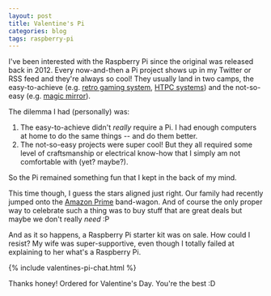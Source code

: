 ```yaml
---
layout: post
title: Valentine's Pi
categories: blog
tags: raspberry-pi
---
```


I've been interested with the Raspberry Pi since the original was released back in 2012. Every now-and-then a Pi project shows up in my Twitter or RSS feed and they're always so cool! They usually land in two camps, the easy-to-achieve (e.g. [retro gaming system](http://lifehacker.com/how-to-turn-your-raspberry-pi-into-a-retro-game-console-498561192), [HTPC systems](http://kodi.wiki/view/Raspberry_Pi)) and the not-so-easy (e.g. [magic mirror](https://www.raspberrypi.org/blog/magic-mirror/)).

The dilemma I had (personally) was:

1. The easy-to-achieve didn't *really* require a Pi. I had enough computers at home to do the same things -- and do them better.
2. The not-so-easy projects were super cool! But they all required some level of craftsmanship or electrical know-how that I simply am not comfortable with (yet? maybe?).

So the Pi remained something fun that I kept in the back of my mind.

This time though, I guess the stars aligned just right. Our family had recently jumped onto the [Amazon Prime](https://www.amazon.com/prime/) band-wagon. And of course the only proper way to celebrate such a thing was to buy stuff that are great deals but maybe we don't really *need* :P

And as it so happens, a Raspberry Pi starter kit was on sale. How could I resist? My wife was super-supportive, even though I totally failed at explaining to her what's a Raspberry Pi.

{% include valentines-pi-chat.html %}

Thanks honey! Ordered for Valentine's Day. You're the best :D
